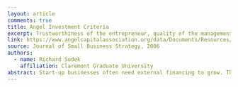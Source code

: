 ```yaml
---
layout: article
comments: true
title: Angel Investment Criteria
excerpt: Trustworthiness of the entrepreneur, quality of the management team, enthusiasm of the lead entrepreneur, and exit opportunities are angels’ top criteria for investment selection.
link: https://www.angelcapitalassociation.org/data/Documents/Resources/AngelGroupResarch/1d%20-%20Resources%20-%20Research/5%20Sudek_JSBS_Article_-_Investment_Criteria.pdf
source: Journal of Small Business Strategy, 2006
authors:
  - name: Richard Sudek
    affiliation: Claremont Graduate University
abstract: Start-up businesses often need external financing to grow. These new ventures frequently turn to business angel investors for capital. Angels, who are often wealthy individuals, provide early stage financing, called seed capital, for these start-up ventures. This study examines what a group of angel investors in Southern California consider when reviewing an investment opportunity, and how they prioritize their investment criteria. The study utilizes a two-phase approach consisting of a qualitative first phase and a quantitative second phase. The results of this study show that trustworthiness of the entrepreneur, quality of the management team, enthusiasm of the lead entrepreneur, and exit opportunities for the angel are the angels’ top criteria.
---
```

